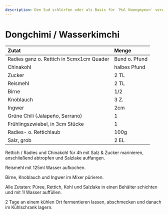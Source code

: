 ```yaml
---
description: Den Sud schlürfen oder als Basis für `Mul Naengmyeon` verwenden.
---
```


# Dongchimi / Wasserkimchi

| Zutat | Menge |
| :--- | :--- |
| Radies ganz o. Rettich in 5cmx1cm Quader | Bund o. Pfund |
| Chinakohl | halbes Pfund |
| Zucker | 2 TL |
| Reismehl | 2 TL |
| Birne | 1/2 |
| Knoblauch | 3 Z. |
| Ingwer | 2cm |
| Grüne Chili \(Jalapeño, Serrano\) | 1 |
| Frühlingszwiebel, in 3cm Stücke | 1 |
| Radies- o. Rettichlaub | 100g |
| Salz, grob | 2 EL |

Rettich / Radies und Chinakohl für 4h mit Salz & Zucker marinieren, anschließend abtropfen und Salzlake auffangen.

Reismehl mit 125ml Wasser aufkochen.

Birne, Knoblauch und Ingwer im Mixer pürieren.

Alle Zutaten: Püree, Rettich, Kohl und Salzlake in einen Behälter schichten und mit 1l Wasser auffüllen.

2 Tage an einem kühlen Ort fermentieren lassen, abschmecken und danach im Kühlschrank lagern.

